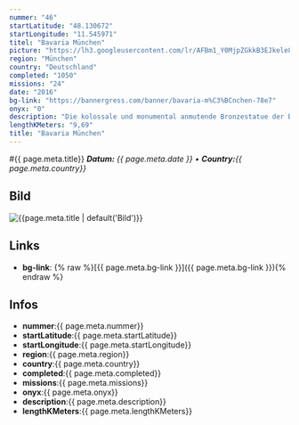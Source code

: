 ```yaml
---
nummer: "46"
startLatitude: "48.130672"
startLongitude: "11.545971"
titel: "Bavaria München"
picture: "https://lh3.googleusercontent.com/lr/AFBm1_Y0MjpZGkkB3EJkele8vXUwUTUQfcbN6xvIKeV0vS6qcKTDWXkojfqSNk44VI1CVamQXKE4IxfoNoOCLaQodTSG-2J1hHO9XUMnuJILKjOGvxNdis7wfdniLBi5EqwDjmPyT-f4d-yrpA0FtT8hfISWhIfzPKerQ75e0PLS3MvHXD2D1u08hyWDyGDBIxBnfnXIPlSNkl6MR0E0cn4v8xE-FW9njov0hgl7RP72MmHXoRDGAGVfQzmC23jQW7v_o0UwwSLrgrlJyQLStOjh5KjQ-PFVjUqO7n4DF4qviShU2Zjddrts5PtMFAnn7B0mhEaBuWIUbz1rckvy8GYDXgxXXx_8AnSsHrS-KXO8PANl5HCsVVPXG9p8HdqNShP23ZHrUa2JwL6g4AykWC_0C8g3SeBp2aB8jDNMg2jYy3bStqoKCtuML53mCnCXRi8vBjA921J2hEj0nLR9SMt2uX8y42FgX35AzyxM3Lz6Cc13AJDvhb0pn6SfQfXnCfL43dVYpGkIA8Tn8fbKDx17oyDdZz86YGGW-vxoEvve-Rj30h5Svzba3agPycJHOEiegxJ437w66MJln3_txBqWE5cpdshetTffuv77CP14knenhN2XkczFauBt6JU56RttrJJYzevFIsDVJOzdrgpkNFAq1NF5DHYp67TFkx2_JuiaaTbVuNWuLleBQqW6069VYul7DT8K3hbDp2I0P1bTrf_ZwUyN3MK6ob_687xHhVEK0HKf3_M9I1W7ssDxnjPGLAozUyXHHIas5tCBOGrC221CEpMzAjfz49OuVZxYGLN6uDYrKnT_gcvy7gUed-X2zU7y-7AJGoLBK9LplzvheoDXbaYkj-dq7blZ"
region: "München"
country: "Deutschland"
completed: "1050"
missions: "24"
date: "2016"
bg-link: "https://bannergress.com/banner/bavaria-m%C3%BCnchen-78e7"
onyx: "0"
description: "Die kolossale und monumental anmutende Bronzestatue der Bavaria wurde im Auftrag von König Ludwig I. (1786–1868) in den Jahren 1843 bis 1850 errichtet. Sie bildet eine Einheit mit der Ruhmeshalle."
lengthKMeters: "9,69"
title: "Bavaria München"
---
```


#{{ page.meta.title}}
_**Datum:** {{ page.meta.date }} • **Country:**{{ page.meta.country}}_

## Bild
![{{page.meta.title | default('Bild')}}]({{page.meta.picture}})

## Links
- **bg-link**: {% raw %}[{{ page.meta.bg-link }}]({{ page.meta.bg-link }}){% endraw %}

## Infos
- **nummer**:{{ page.meta.nummer}}
- **startLatitude**:{{ page.meta.startLatitude}}
- **startLongitude**:{{ page.meta.startLongitude}}
- **region**:{{ page.meta.region}}
- **country**:{{ page.meta.country}}
- **completed**:{{ page.meta.completed}}
- **missions**:{{ page.meta.missions}}
- **onyx**:{{ page.meta.onyx}}
- **description**:{{ page.meta.description}}
- **lengthKMeters**:{{ page.meta.lengthKMeters}}

